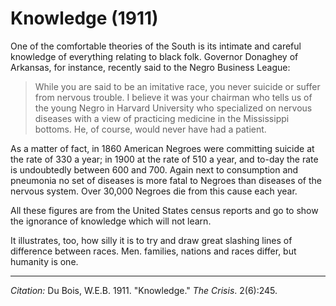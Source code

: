 <!--
title:   Knowledge
author:  Du Bois, W.E.B.
journal: The Crisis
year:    1911
volume:  2
issue: 6
pages: 245
-->

# Knowledge (1911)

One of the comfortable theories of the South is its intimate and careful knowledge of everything relating to black folk. Governor Donaghey of Arkansas, for instance, recently said to the Negro Business League:

> While you are said to be an imitative race, you never suicide or suffer from nervous trouble. I believe it was your chairman who tells us of the young Negro in Harvard University who specialized on nervous diseases with a view of practicing medicine in the Mississippi bottoms. He, of course, would never have had a patient.

As a matter of fact, in 1860 American Negroes were committing suicide at the rate of 330 a year; in 1900 at the rate of 510 a year, and to-day the rate is undoubtedly between 600 and 700. Again next to consumption and pneumonia no set of diseases is more fatal to Negroes than diseases of the nervous system. Over 30,000 Negroes die from this cause each year.

All these figures are from the United States census reports and go to show the ignorance of knowledge which will not learn.

It illustrates, too, how silly it is to try and draw great slashing lines of difference between races. Men. families, nations and races differ, but humanity is one.

_________________
*Citation:* Du Bois, W.E.B. 1911. "Knowledge." *The Crisis*. 2(6):245.